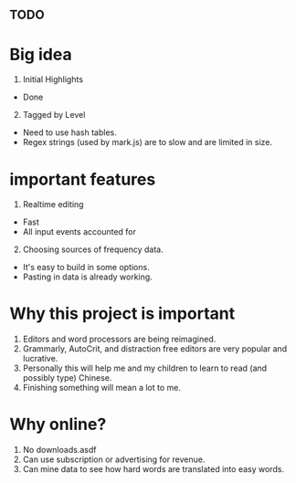 ## TODO
# Big idea
1. Initial Highlights
  * Done
2. Tagged by Level
  * Need to use hash tables.
  * Regex strings (used by mark.js) are to slow and are limited in size.


# important features
1. Realtime editing
  * Fast
  * All input events accounted for
2. Choosing sources of frequency data.
  * It's easy to build in some options.
  * Pasting in data is already working.

# Why this project is important
1. Editors and word processors are being reimagined.
2. Grammarly, AutoCrit, and distraction free editors are very popular and lucrative.
3. Personally this will help me and my children to learn to read (and possibly type) Chinese.
4. Finishing something will mean a lot to me.

# Why online?
1. No downloads.asdf 
2. Can use subscription or advertising for revenue.
3. Can mine data to see how hard words are translated into easy words.
